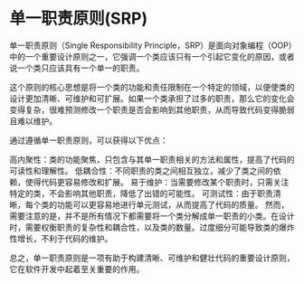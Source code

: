 # 单一职责原则(SRP)

单一职责原则（Single Responsibility Principle，SRP）是面向对象编程（OOP）中的一个重要设计原则之一，它强调一个类应该只有一个引起它变化的原因，或者说一个类只应该具有一个单一的职责。

这个原则的核心思想是将一个类的功能和责任限制在一个特定的领域，以便使类的设计更加清晰、可维护和可扩展。如果一个类承担了过多的职责，那么它的变化会变得复杂，很难预测修改一个职责是否会影响到其他职责，从而导致代码变得脆弱且难以维护。

通过遵循单一职责原则，可以获得以下优点：

高内聚性：类的功能聚焦，只包含与其单一职责相关的方法和属性，提高了代码的可读性和理解性。
低耦合性：不同职责的类之间相互独立，减少了类之间的依赖，使得代码更容易修改和扩展。
易于维护：当需要修改某个职责时，只需关注特定的类，不会影响其他职责，降低了出错的可能性。
可测试性：由于职责清晰，每个类的功能可以更容易地进行单元测试，从而提高了代码的质量。
然而，需要注意的是，并不是所有情况下都需要将一个类分解成单一职责的小类。在设计时，需要权衡职责的复杂性和耦合性，以及类的数量。过度细分可能导致类的爆炸性增长，不利于代码的维护。

总之，单一职责原则是一项有助于构建清晰、可维护和健壮代码的重要设计原则，它在软件开发中起着至关重要的作用。